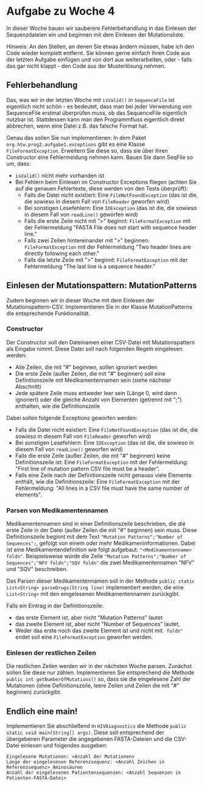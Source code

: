 # Aufgabe zu Woche 4

In dieser Woche bauen wir sauberere Fehlerbehandlung in das Einlesen der Sequenzdateien ein und beginnen mit dem Einlesen der Mutationsliste.

Hinweis: An den Stellen, an denen Sie etwas ändern müssen, habe ich den Code wieder komplett entfernt. Sie können gerne einfach Ihren Code aus der letzten Aufgabe einfügen und von dort aus weiterarbeiten, oder - falls das gar nicht klappt - den Code aus der Musterlösung nehmen.

## Fehlerbehandlung

Das, was wir in der letzten Woche mit ```isValid()``` in ```SequenceFile``` ist eigentlich nicht schön - es bedeutet, dass man bei jeder Verwendung von SequenceFile erstmal überprüfen muss, ob das SequenceFile eigentlich nutzbar ist. Stattdessen kann man den Programmfluss eigentlich direkt abbrechen, wenn eine Datei z.B. das falsche Format hat.

Genau das sollen Sie nun implementieren: In dem Paket ```org.htw.prog2.aufgabe1.exceptions``` gibt es eine Klasse ```FileFormatException```. Erweitern Sie diese so, dass sie über ihren Constructor eine Fehlermeldung nehmen kann. Bauen Sie dann SeqFile so um, dass:

* ```isValid()``` nicht mehr vorhanden ist
* Bei Fehlern beim Einlesen im Constructor Exceptions fliegen (achten Sie auf die genauen Fehlertexte, diese werden von den Tests überprüft):
    * Falls die Datei nicht existiert: Eine ```FileNotFoundException``` (das ist die, die sowieso in diesem Fall von ```FileReader``` geworfen wird)
    * Bei sonstigen Lesefehlern: Eine ```IOException``` (das ist die, die sowieso in diesem Fall von ```readLine()``` geworfen wird)
    * Falls die erste Zeile nicht mit ">" beginnt: ```FileFormatException``` mit der Fehlermeldung "FASTA File does not start with sequence header line."
    * Falls zwei Zeilen hintereinander mit ">" beginnen: ```FileFormatException``` mit der Fehlermeldung "Two header lines are directly following each other." 
    * Falls die letzte Zeile mit ">" beginnt: ```FileFormatException``` mit der Fehlermeldung "The last line is a sequence header." 
    
## Einlesen der Mutationspattern: MutationPatterns

Zudem beginnen wir in dieser Woche mit dem Einlesen der Mutationspattern-CSV. Implementieren Sie in der Klasse MutationPatterns die entsprechende Funktionalität.

### Constructor 

Der Constructor soll den Dateinamen einer CSV-Datei mit Mutationspattern als Eingabe nimmt. Diese Datei soll nach folgenden Regeln eingelesen werden:
* Alle Zeilen, die mit "#" beginnen, sollen ignoriert werden
* Die erste Zeile (außer Zeilen, die mit "#" beginnen) soll eine Definitionszeile mit Medikamentennamen sein (siehe nächster Abschnitt)
* Jede spätere Zeile muss entweder leer sein (Länge 0, wird dann ignoriert) oder die gleiche Anzahl von Elementen (getrennt mit ";") enthalten, wie die Definitionszeile

Dabei sollen folgende Exceptions geworfen werden:
* Falls die Datei nicht existiert: Eine ```FileNotFoundException``` (das ist die, die sowieso in diesem Fall von ```FileReader``` geworfen wird)
* Bei sonstigen Lesefehlern: Eine ```IOException``` (das ist die, die sowieso in diesem Fall von ```readLine()``` geworfen wird)
* Falls die erste Zeile (außer Zeilen, die mit "#" beginnen) keine Definitionszeile ist: Eine ```FileFormatException``` mit der Fehlermeldung: "First line of mutation pattern CSV file must be a header".
* Falls eine Zeile nach der Definitionszeile nicht genauso viele Elemente enthält, wie die Definitionszeile: Eine ```FileFormatException``` mit der Fehlermeldung: "All lines in a CSV file must have the same number of elements".


### Parsen von Medikamentennamen

Medikamentennamen sind in einer Definitionszeile beschrieben, die die erste Zeile in der Datei (außer Zeilen die mit "#" beginnen) sein muss. Diese Definitionszeile beginnt mit dem Text ```"Mutation Patterns";"Number of Sequences";```, gefolgt von einem oder mehr Medikameninformationen. Dabei ist eine Medikamentendefinition wie folgt aufgebaut: ```"<Medikamentenname> foldn"```. Beispielsweise würde die Zeile ```"Mutation Patterns";"Number of Sequences";"NFV foldn";"SQV foldn"``` die zwei Medikamentennamen "NFV" und "SQV" beschreiben.

Das Parsen dieser Medikamentennamen soll in der Methode ```public static List<String> parseDrugs(String line)``` implementiert werden, die eine ```List<String>``` mit den eingelesenen Medikamentennamen zurückgibt.

Falls ein Eintrag in der Definitionszeile:
* das erste Element ist, aber nicht "Mutation Patterns" lautet 
* das zweite Element ist, aber nicht "Number of Sequences" lautet, 
* Weder das erste noch das zweite Element ist und nicht mit ``` foldn"``` endet
soll eine ```FileFormatException``` geworfen werden.

### Einlesen der restlichen Zeilen

Die restlichen Zeilen werden wir in der nächsten Woche parsen. Zunächst sollen Sie diese nur zählen. Implementieren Sie entsprechend die Methode ```public int getNumberOfMutations()``` so, dass sie die eingelesene Zahl der Mutationen (ohne Definitionszeile, leere Zeilen und Zeilen die mit "#" beginnen) zurückgibt. 

## Endlich eine main!

Implementieren Sie abschließend in ```HIVDiagnostics``` die Methode ```public static void main(String[] args)```. Diese soll entsprechend der übergebenen Parameter die angegebenen FASTA-Dateien und die CSV-Datei einlesen und folgendes ausgeben:

```text
Eingelesene Mutationen: <Anzahl der Mutationen>
Länge der eingelesenen Referenzsequenz: <Anzahl Zeichen in Referenzsequenz> Aminosäuren
Anzahl der eingelesenen Patientensequenzen: <Anzahl Sequenzen in Patienten-FASTA-Datei>
```

